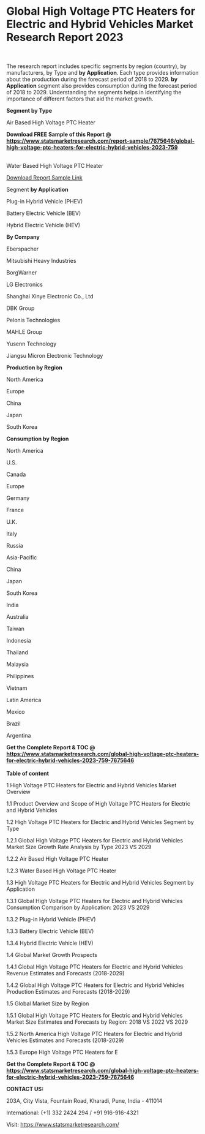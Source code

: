 <h1>Global High Voltage PTC Heaters for Electric and Hybrid Vehicles Market Research Report 2023</h1><br/><p>The research report includes specific segments by region (country), by manufacturers, by Type and <strong>by Application</strong>. Each type provides information about the production during the forecast period of 2018 to 2029. <strong>by Application</strong> segment also provides consumption during the forecast period of 2018 to 2029. Understanding the segments helps in identifying the importance of different factors that aid the market growth.</p><p><strong>Segment by Type</strong></p><p>Air Based High Voltage PTC Heater</p><div><b>Download FREE Sample of this Report @ <a href="https://www.statsmarketresearch.com/download-free-sample/7675646/global-high-voltage-ptc-heaters-for-electric-hybrid-vehicles-2023-759">https://www.statsmarketresearch.com/report-sample/7675646/global-high-voltage-ptc-heaters-for-electric-hybrid-vehicles-2023-759</a></b></div><br><p>Water Based High Voltage PTC Heater</p><p><a href="https://www.statsmarketresearch.com/download-free-sample/7675646/global-high-voltage-ptc-heaters-for-electric-hybrid-vehicles-2023-759">Download Report Sample Link</a></p><p>Segment <strong>by Application</strong></p><p>Plug-in Hybrid Vehicle (PHEV)</p><p>Battery Electric Vehicle (BEV)</p><p>Hybrid Electric Vehicle (HEV)</p><p><strong>By Company</strong></p><p>Eberspacher</p><p>Mitsubishi Heavy Industries</p><p>BorgWarner</p><p>LG Electronics</p><p>Shanghai Xinye Electronic Co., Ltd</p><p>DBK Group</p><p>Pelonis Technologies</p><p>MAHLE Group</p><p>Yusenn Technology</p><p>Jiangsu Micron Electronic Technology</p><p><strong>Production by Region</strong></p><p>North America</p><p>Europe</p><p>China</p><p>Japan</p><p>South Korea</p><p><strong>Consumption by Region</strong></p><p>North America</p><p>U.S.</p><p>Canada</p><p>Europe</p><p>Germany</p><p>France</p><p>U.K.</p><p>Italy</p><p>Russia</p><p>Asia-Pacific</p><p>China</p><p>Japan</p><p>South Korea</p><p>India</p><p>Australia</p><p>Taiwan</p><p>Indonesia</p><p>Thailand</p><p>Malaysia</p><p>Philippines</p><p>Vietnam</p><p>Latin America</p><p>Mexico</p><p>Brazil</p><p>Argentina</p><div><b>Get the Complete Report & TOC @ <a href="https://www.statsmarketresearch.com/global-high-voltage-ptc-heaters-for-electric-hybrid-vehicles-2023-759-7675646">https://www.statsmarketresearch.com/global-high-voltage-ptc-heaters-for-electric-hybrid-vehicles-2023-759-7675646</a></b></div><br><b>Table of content</b><p>1 High Voltage PTC Heaters for Electric and Hybrid Vehicles Market Overview<br />
 
  1.1 Product Overview and Scope of High Voltage PTC Heaters for Electric and Hybrid Vehicles<br />
 
  1.2 High Voltage PTC Heaters for Electric and Hybrid Vehicles Segment by Type<br />
 
  1.2.1 Global High Voltage PTC Heaters for Electric and Hybrid Vehicles Market Size Growth Rate Analysis by Type 2023 VS 2029<br />
 
  1.2.2 Air Based High Voltage PTC Heater<br />
 
  1.2.3 Water Based High Voltage PTC Heater<br />
 
  1.3 High Voltage PTC Heaters for Electric and Hybrid Vehicles Segment by Application<br />
 
  1.3.1 Global High Voltage PTC Heaters for Electric and Hybrid Vehicles Consumption Comparison by Application: 2023 VS 2029<br />
 
  1.3.2 Plug-in Hybrid Vehicle (PHEV)<br />
 
  1.3.3 Battery Electric Vehicle (BEV)<br />
 
  1.3.4 Hybrid Electric Vehicle (HEV)<br />
 
  1.4 Global Market Growth Prospects<br />
 
  1.4.1 Global High Voltage PTC Heaters for Electric and Hybrid Vehicles Revenue Estimates and Forecasts (2018-2029)<br />
 
  1.4.2 Global High Voltage PTC Heaters for Electric and Hybrid Vehicles Production Estimates and Forecasts (2018-2029)<br />
 
  1.5 Global Market Size by Region<br />
 
  1.5.1 Global High Voltage PTC Heaters for Electric and Hybrid Vehicles Market Size Estimates and Forecasts by Region: 2018 VS 2022 VS 2029<br />
 
  1.5.2 North America High Voltage PTC Heaters for Electric and Hybrid Vehicles Estimates and Forecasts (2018-2029)<br />
 
  1.5.3 Europe High Voltage PTC Heaters for E<br><div><b>Get the Complete Report & TOC @ <a href="https://www.statsmarketresearch.com/global-high-voltage-ptc-heaters-for-electric-hybrid-vehicles-2023-759-7675646">https://www.statsmarketresearch.com/global-high-voltage-ptc-heaters-for-electric-hybrid-vehicles-2023-759-7675646</a></b></div></p>
 
 <b>CONTACT US:</b><br>
 
 203A, City Vista, Fountain Road, Kharadi, Pune, India - 411014 <br>
 
 International: (+1) 332 2424 294 / +91 916-916-4321<br>
 
 Visit: <a href="https://www.statsmarketresearch.com/">https://www.statsmarketresearch.com/</a>
 
 <br>
